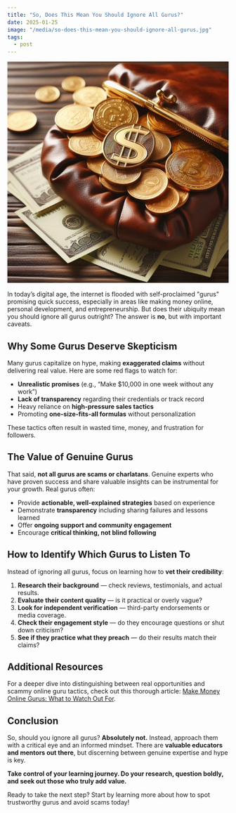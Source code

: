 ```yaml
---
title: "So, Does This Mean You Should Ignore All Gurus?"
date: 2025-01-25
image: "/media/so-does-this-mean-you-should-ignore-all-gurus.jpg"
tags:
  - post
---
```


![So, Does This Mean You Should Ignore All Gurus?](/media/so-does-this-mean-you-should-ignore-all-gurus.jpg)

In today’s digital age, the internet is flooded with self-proclaimed "gurus" promising quick success, especially in areas like making money online, personal development, and entrepreneurship. But does their ubiquity mean you should ignore all gurus outright? The answer is **no**, but with important caveats.

## Why Some Gurus Deserve Skepticism

Many gurus capitalize on hype, making **exaggerated claims** without delivering real value. Here are some red flags to watch for:

- **Unrealistic promises** (e.g., “Make $10,000 in one week without any work”)
- **Lack of transparency** regarding their credentials or track record
- Heavy reliance on **high-pressure sales tactics**
- Promoting **one-size-fits-all formulas** without personalization

These tactics often result in wasted time, money, and frustration for followers.

## The Value of Genuine Gurus

That said, **not all gurus are scams or charlatans**. Genuine experts who have proven success and share valuable insights can be instrumental for your growth. Real gurus often:

- Provide **actionable, well-explained strategies** based on experience
- Demonstrate **transparency** including sharing failures and lessons learned
- Offer **ongoing support and community engagement**
- Encourage **critical thinking, not blind following**

## How to Identify Which Gurus to Listen To

Instead of ignoring all gurus, focus on learning how to **vet their credibility**:

1. **Research their background** — check reviews, testimonials, and actual results.
2. **Evaluate their content quality** — is it practical or overly vague?
3. **Look for independent verification** — third-party endorsements or media coverage.
4. **Check their engagement style** — do they encourage questions or shut down criticism?
5. **See if they practice what they preach** — do their results match their claims?

## Additional Resources

For a deeper dive into distinguishing between real opportunities and scammy online guru tactics, check out this thorough article: [Make Money Online Gurus: What to Watch Out For](https://supertotallyawesome.com/posts/make-money-online-gurus/).

## Conclusion

So, should you ignore all gurus? **Absolutely not.** Instead, approach them with a critical eye and an informed mindset. There are **valuable educators and mentors out there**, but discerning between genuine expertise and hype is key. 

**Take control of your learning journey. Do your research, question boldly, and seek out those who truly add value.**

Ready to take the next step? Start by learning more about how to spot trustworthy gurus and avoid scams today!
